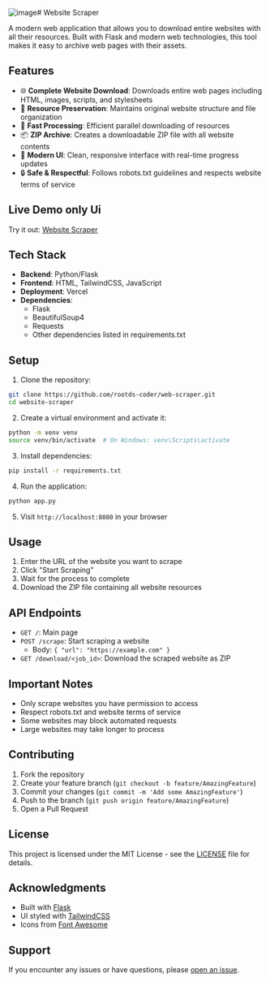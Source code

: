 ![image](https://github.com/user-attachments/assets/e9154f7b-9aa8-40a1-a7f3-6360b5aede1f)# Website Scraper

A modern web application that allows you to download entire websites with all their resources. Built with Flask and modern web technologies, this tool makes it easy to archive web pages with their assets.



## Features

- 🌐 **Complete Website Download**: Downloads entire web pages including HTML, images, scripts, and stylesheets
- 🎯 **Resource Preservation**: Maintains original website structure and file organization
- 🚀 **Fast Processing**: Efficient parallel downloading of resources
- 📦 **ZIP Archive**: Creates a downloadable ZIP file with all website contents
- 💫 **Modern UI**: Clean, responsive interface with real-time progress updates
- 🔒 **Safe & Respectful**: Follows robots.txt guidelines and respects website terms of service

## Live Demo only Ui

Try it out: [Website Scraper](https://web-scraper-seven-beta.vercel.app/)

## Tech Stack

- **Backend**: Python/Flask
- **Frontend**: HTML, TailwindCSS, JavaScript
- **Deployment**: Vercel
- **Dependencies**:
  - Flask
  - BeautifulSoup4
  - Requests
  - Other dependencies listed in requirements.txt

## Setup

1. Clone the repository:
```bash
git clone https://github.com/rootds-coder/web-scraper.git
cd website-scraper
```

2. Create a virtual environment and activate it:
```bash
python -m venv venv
source venv/bin/activate  # On Windows: venv\Scripts\activate
```

3. Install dependencies:
```bash
pip install -r requirements.txt
```

4. Run the application:
```bash
python app.py
```

5. Visit `http://localhost:8080` in your browser

## Usage

1. Enter the URL of the website you want to scrape
2. Click "Start Scraping"
3. Wait for the process to complete
4. Download the ZIP file containing all website resources

## API Endpoints

- `GET /`: Main page
- `POST /scrape`: Start scraping a website
  - Body: `{ "url": "https://example.com" }`
- `GET /download/<job_id>`: Download the scraped website as ZIP


## Important Notes

- Only scrape websites you have permission to access
- Respect robots.txt and website terms of service
- Some websites may block automated requests
- Large websites may take longer to process

## Contributing

1. Fork the repository
2. Create your feature branch (`git checkout -b feature/AmazingFeature`)
3. Commit your changes (`git commit -m 'Add some AmazingFeature'`)
4. Push to the branch (`git push origin feature/AmazingFeature`)
5. Open a Pull Request

## License

This project is licensed under the MIT License - see the [LICENSE](LICENSE) file for details.

## Acknowledgments

- Built with [Flask](https://flask.palletsprojects.com/)
- UI styled with [TailwindCSS](https://tailwindcss.com/)
- Icons from [Font Awesome](https://fontawesome.com/)

## Support

If you encounter any issues or have questions, please [open an issue](https://github.com/rootds-coder/website-scraper/issues). 

